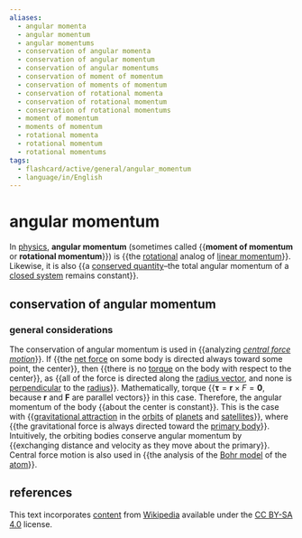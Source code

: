 ```yaml
---
aliases:
  - angular momenta
  - angular momentum
  - angular momentums
  - conservation of angular momenta
  - conservation of angular momentum
  - conservation of angular momentums
  - conservation of moment of momentum
  - conservation of moments of momentum
  - conservation of rotational momenta
  - conservation of rotational momentum
  - conservation of rotational momentums
  - moment of momentum
  - moments of momentum
  - rotational momenta
  - rotational momentum
  - rotational momentums
tags:
  - flashcard/active/general/angular_momentum
  - language/in/English
---
```


# angular momentum

In [physics](physics.md), __angular momentum__ (sometimes called {{__moment of momentum__ or __rotational momentum__}}) is {{the [rotational](rotation.md) analog of [linear momentum](momentum.md)}}. Likewise, it is also {{a [conserved quantity](conservation%20law.md)–the total angular momentum of a [closed system](closed%20system.md) remains constant}}. <!--SR:!2025-01-01,123,290!2024-12-05,101,290!2025-02-25,169,310-->

## conservation of angular momentum

### general considerations

The conservation of angular momentum is used in {{analyzing [_central force motion_](classical%20central-force%20problem.md)}}. If {{the [net force](net%20force.md) on some body is directed always toward some point, the center}}, then {{there is no [torque](torque.md) on the body with respect to the center}}, as {{all of the force is directed along the [radius vector](position%20(geometry).md), and none is [perpendicular](perpendicular) to the [radius](radius.md)}}. Mathematically, torque {{$\mathbf \tau = \mathbf r \times F = \mathbf 0$, because $\mathbf r$ and $\mathbf F$ are parallel vectors}} in this case. Therefore, the angular momentum of the body {{about the center is constant}}. This is the case with {{[gravitational attraction](gravity.md) in the [orbits](orbit.md) of [planets](planet.md) and [satellites](natural%20satellite.md)}}, where {{the gravitational force is always directed toward the [primary body](primary%20body.md)}}. Intuitively, the orbiting bodies conserve angular momentum by {{exchanging distance and velocity as they move about the primary}}. Central force motion is also used in {{the analysis of the [Bohr model](Bohr%20model.md) of the [atom](atom.md)}}. <!--SR:!2024-09-16,48,290!2024-09-20,50,310!2024-10-05,63,310!2024-10-10,55,270!2024-09-15,43,290!2024-10-03,60,310!2024-11-01,71,270!2024-10-02,60,310!2024-09-14,44,290!2024-09-21,51,310-->

## references

This text incorporates [content](https://en.wikipedia.org/wiki/angular_momentum) from [Wikipedia](Wikipedia.md) available under the [CC BY-SA 4.0](https://creativecommons.org/licenses/by-sa/4.0/) license.
